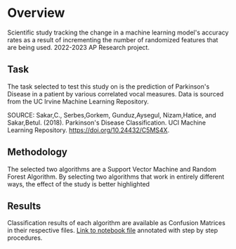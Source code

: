 # Overview
Scientific study tracking the change in a machine learning model's accuracy rates as a result of incrementing the number of randomized features that are being used. 2022-2023 AP Research project. 

## Task
The task selected to test this study on is the prediction of Parkinson's Disease in a patient by various correlated vocal measures. Data is sourced from the UC Irvine Machine Learning Repository.

SOURCE: Sakar,C., Serbes,Gorkem, Gunduz,Aysegul, Nizam,Hatice, and Sakar,Betul. (2018). Parkinson's Disease Classification. UCI Machine Learning Repository. https://doi.org/10.24432/C5MS4X.

## Methodology
The selected two algorithms are a Support Vector Machine and Random Forest Algorithm. By selecting two algorithms that work in entirely different ways, the effect of the study is better highlighted

## Results
Classification results of each algorithm are available as Confusion Matrices in their respective files. [Link to notebook file](test.ipynb) annotated with step by step procedures.
